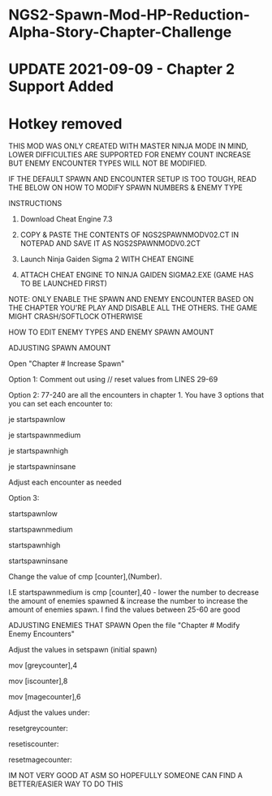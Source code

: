 # NGS2-Spawn-Mod-HP-Reduction-Alpha-Story-Chapter-Challenge
# UPDATE 2021-09-09 - Chapter 2 Support Added
# Hotkey removed

THIS MOD WAS ONLY CREATED WITH MASTER NINJA MODE IN MIND, LOWER DIFFICULTIES ARE SUPPORTED FOR ENEMY COUNT INCREASE BUT ENEMY ENCOUNTER TYPES WILL NOT BE MODIFIED. 

IF THE DEFAULT SPAWN AND ENCOUNTER SETUP IS TOO TOUGH, READ THE BELOW ON HOW TO MODIFY SPAWN NUMBERS & ENEMY TYPE

INSTRUCTIONS

1. Download Cheat Engine 7.3

2. COPY & PASTE THE CONTENTS OF NGS2SPAWNMODV02.CT IN NOTEPAD AND SAVE IT AS NGS2SPAWNMODV0.2CT

2. Launch Ninja Gaiden Sigma 2 WITH CHEAT ENGINE

3. ATTACH CHEAT ENGINE TO NINJA GAIDEN SIGMA2.EXE (GAME HAS TO BE LAUNCHED FIRST)

NOTE: ONLY ENABLE THE SPAWN AND ENEMY ENCOUNTER BASED ON THE CHAPTER YOU'RE PLAY AND DISABLE ALL THE OTHERS. THE GAME MIGHT CRASH/SOFTLOCK OTHERWISE


HOW TO EDIT ENEMY TYPES AND ENEMY SPAWN AMOUNT

ADJUSTING SPAWN AMOUNT

Open "Chapter # Increase Spawn"

Option 1: Comment out using // reset values from LINES 29-69

Option 2: 77-240 are all the encounters in chapter 1. You have 3 options that you can set each encounter to: 

je startspawnlow

je startspawnmedium

je startspawnhigh

je startspawninsane

Adjust each encounter as needed

Option 3:

startspawnlow

startspawnmedium

startspawnhigh

startspawninsane

Change the value of cmp [counter],(Number).

I.E startspawnmedium is cmp [counter],40 - lower the number to decrease the amount of enemies spawned & increase the number to increase the amount of enemies spawn. I find the values between 25-60 are good

ADJUSTING ENEMIES THAT SPAWN
Open the file "Chapter # Modify Enemy Encounters"

Adjust the values in setspawn (initial spawn)
   
   mov [greycounter],4
   
   mov [iscounter],8
   
   mov [magecounter],6
 
Adjust the values under: 

resetgreycounter:

resetiscounter:

resetmagecounter:

IM NOT VERY GOOD AT ASM SO HOPEFULLY SOMEONE CAN FIND A BETTER/EASIER WAY TO DO THIS
